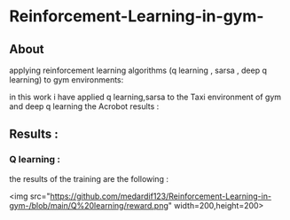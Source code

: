 # Reinforcement-Learning-in-gym-
## About
applying reinforcement learning algorithms (q learning , sarsa , deep q learning) to gym environments:

in this work i have applied q learning,sarsa to the Taxi environment of gym and deep q learning the Acrobot results :

## Results :
### Q learning :
the results of the training are the following  :

<img src="https://github.com/medardif123/Reinforcement-Learning-in-gym-/blob/main/Q%20learning/reward.png" width=200,height=200>
